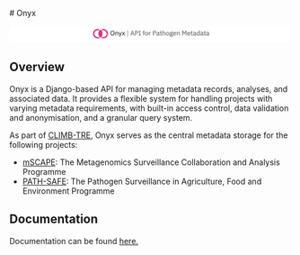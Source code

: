 # Onyx

![Onyx Banner Image](images/onyx.png)

## Overview

Onyx is a Django-based API for managing metadata records, analyses, and associated data. It provides a flexible system for handling projects with varying metadata requirements, with built-in access control, data validation and anonymisation, and a granular query system.

As part of [CLIMB-TRE](https://climb-tre.github.io/), Onyx serves as the central metadata storage for the following projects:

- [mSCAPE](https://mscape.climb.ac.uk/): The Metagenomics Surveillance Collaboration and Analysis Programme
- [PATH-SAFE](https://www.food.gov.uk/our-work/pathogen-surveillance-in-agriculture-food-and-environment-path-safe-programme): The Pathogen Surveillance in Agriculture, Food and Environment Programme

## Documentation

Documentation can be found [here.](docs)
